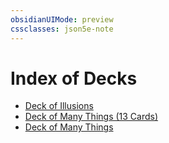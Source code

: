 ```yaml
---
obsidianUIMode: preview
cssclasses: json5e-note
---
```

# Index of Decks

- [Deck of Illusions](TTRPG/compendium/decks/deck-of-illusions.md)
- [Deck of Many Things (13 Cards)](TTRPG/compendium/decks/deck-of-many-things-13-cards.md)
- [Deck of Many Things](TTRPG/compendium/decks/deck-of-many-things.md)
